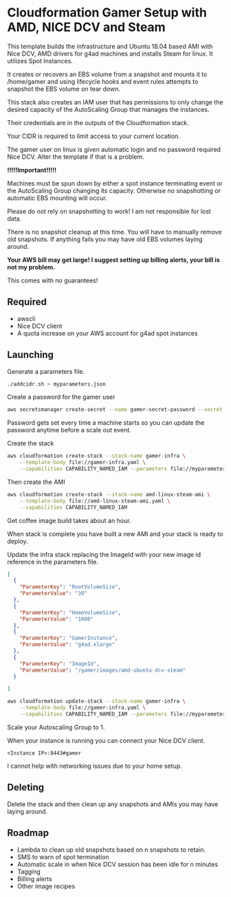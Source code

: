# Cloudformation Gamer Setup with AMD, NICE DCV and Steam

This template builds the infrastructure and Ubuntu 18.04 based AMI
with Nice DCV, AMD drivers for g4ad machines and installs Steam for linux.
It utilizes Spot Instances.

It creates or recovers an EBS volume from a snapshot and mounts it to /home/gamer and using lifecycle hooks and event rules 
attempts to snapshot the EBS volume on tear down.

This stack also creates an IAM user that has permissions to only change 
the desired capacity of the AutoScaling Group that manages the instances.

Their credentials are in the outputs of the Cloudformation stack.

Your CIDR is required to limit access to your current location.

The gamer user on linux is given automatic login and no password required Nice DCV.  Alter the template if that is a problem.

**!!!!!Important!!!!!**

Machines must be spun down by either a spot instance terminating event or
the AutoScaling Group changing its capacity.  Otherwise no snapshotting or automatic
EBS mounting will occur.

Please do not rely on snapshotting to work! I am not responsible for lost data.

There is no snapshot cleanup at this time. You will have to manually remove old snapshots.
If anything fails you may have old EBS volumes laying around.

**Your AWS bill may get large! I suggest setting up billing alerts, your bill is not my problem.**

This comes with no guarantees!

## Required
- awscli
- Nice DCV client
- A quota increase on your AWS account for g4ad spot instances


## Launching

Generate a parameters file.
```bash
./addcidr.sh > myparameters.json
```

Create a password for the gamer user

```bash
aws secretsmanager create-secret --name gamer-secret-password --secret-string 'yourpasswordhere'
```
Password gets set every time a machine starts so you can update the password anytime before a scale out event.

Create the stack
```bash
aws cloudformation create-stack --stack-name gamer-infra \
	--template-body file://gamer-infra.yaml \
	--capabilities CAPABILITY_NAMED_IAM --parameters file://myparameters.json
```

Then create the AMI

```bash
aws cloudformation create-stack --stack-name amd-linux-steam-ami \
	--template-body file://amd-linux-steam-ami.yaml \
	--capabilities CAPABILITY_NAMED_IAM
```

Get coffee image build takes about an hour.

When stack is complete you have built a new AMI and your stack is ready to deploy.

Update the infra stack replacing the ImageId with your new image id reference in the parameters file.

```json
[
  {
    "ParameterKey": "RootVolumeSize",
    "ParameterValue": "30"
  },
  {
    "ParameterKey": "HomeVolumeSize",
    "ParameterValue": "1000"
  },
  {
    "ParameterKey": "GamerInstance",
    "ParameterValue": "g4ad.xlarge"
  },
  {
    "ParameterKey": "ImageId",
    "ParameterValue": "/gamer/images/amd-ubuntu-dcv-steam"
  }

]
```

```bash
aws cloudformation update-stack --stack-name gamer-infra \
	--template-body file://gamer-infra.yaml \
	--capabilities CAPABILITY_NAMED_IAM --parameters file://myparameters.json
```
Scale your Autoscaling Group to 1.

When your instance is running you can connect your Nice DCV client.

```
<Instance IP>:8443#gamer
```

I cannot help with networking issues due to your home setup.

## Deleting

Delete the stack and then clean up any snapshots and AMIs you may have laying around.


## Roadmap

- Lambda to clean up old snapshots based on n snapshots to retain.
- SMS to warn of spot termination
- Automatic scale in when Nice DCV session has been idle for n minutes
- Tagging
- Billing alerts
- Other image recipes
